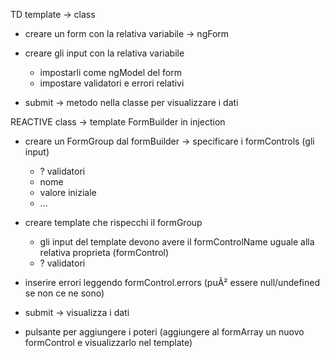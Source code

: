 TD
template -> class
- creare un form con la relativa variabile -> ngForm
- creare gli input con la relativa variabile
    - impostarli come ngModel del form
    - impostare validatori e errori relativi

- submit -> metodo nella classe per visualizzare i dati

REACTIVE
class -> template
FormBuilder in injection
- creare un FormGroup dal formBuilder 
    -> specificare i formControls (gli input)
    - ? validatori
    - nome
    - valore iniziale
    - ...

- creare template che rispecchi il formGroup
    - gli input del template devono avere il formControlName uguale alla relativa proprieta (formControl)
    - ? validatori
- inserire errori leggendo formControl.errors (puÃ² essere null/undefined se non ce ne sono)
- submit -> visualizza i dati

+ pulsante per aggiungere i poteri (aggiungere al formArray un nuovo formControl e visualizzarlo nel template)
